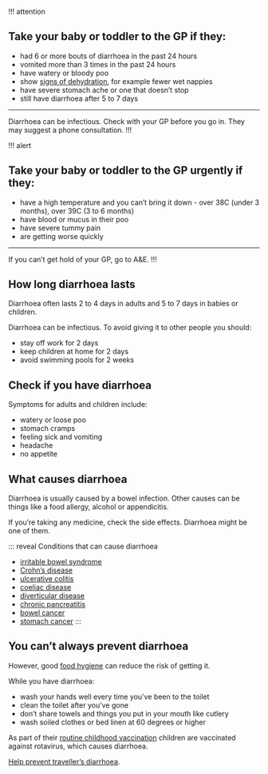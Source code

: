 !!! attention
  ## Take your baby or toddler to the GP if they:

  - had 6 or more bouts of diarrhoea in the past 24 hours
  - vomited more than 3 times in the past 24 hours
  - have watery or bloody poo
  - show [signs of dehydration](/conditions/dehydration#check-if-youre-dehydrated), for example fewer wet nappies
  - have severe stomach ache or one that doesn’t stop
  - still have diarrhoea after 5 to 7 days

  ***
  Diarrhoea can be infectious. Check with your GP before you go in. They may suggest a phone consultation.
!!!

!!! alert
  ## Take your baby or toddler to the GP urgently if they:

  - have a high temperature and you can’t bring it down - over 38C (under 3 months), over 39C (3 to 6 months)
  - have blood or mucus in their poo
  - have severe tummy pain
  - are getting worse quickly

  ***
  If you can’t get hold of your GP, go to A&E.
!!!

## How long diarrhoea lasts

Diarrhoea often lasts 2 to 4 days in adults and 5 to 7 days in babies or children.

Diarrhoea can be infectious. To avoid giving it to other people you should:

- stay off work for 2 days
- keep children at home for 2 days
- avoid swimming pools for 2 weeks

## Check if you have diarrhoea

Symptoms for adults and children include:

- watery or loose poo
- stomach cramps
- feeling sick and vomiting
- headache
- no appetite


## What causes diarrhoea

Diarrhoea is usually caused by a bowel infection. Other causes can be things like a food allergy, alcohol or appendicitis.

If you’re taking any medicine, check the side effects. Diarrhoea might be one of them.

::: reveal Conditions that can cause diarrhoea
  - [irritable bowel syndrome](http://www.nhs.uk/Conditions/Irritable-bowel-syndrome/Pages/Introduction.aspx)
  - [Crohn’s disease](http://www.nhs.uk/conditions/crohns-disease/pages/introduction.aspx)
  - [ulcerative colitis](http://www.nhs.uk/conditions/Ulcerative-colitis/Pages/Introduction.aspx)
  - [coeliac disease](http://www.nhs.uk/conditions/Coeliac-disease/Pages/Introduction.aspx)
  - [diverticular disease](http://www.nhs.uk/Conditions/Diverticular-disease-and-diverticulitis/Pages/Introduction.aspx)
  - [chronic pancreatitis](http://www.nhs.uk/conditions/Pancreatitis-chronic/Pages/Introduction.aspx)
  - [bowel cancer](http://www.nhs.uk/Conditions/Cancer-of-the-colon-rectum-or-bowel/Pages/Introduction.aspx)
  - [stomach cancer](http://www.nhs.uk/conditions/Cancer-of-the-stomach/Pages/Introduction.aspx)
:::


## You can’t always prevent diarrhoea

However, good [food hygiene](https://www.food.gov.uk/) can reduce the risk of getting it.

While you have diarrhoea:
- wash your hands well every time you’ve been to the toilet
- clean the toilet after you’ve gone
- don’t share towels and things you put in your mouth like cutlery
- wash soiled clothes or bed linen at 60 degrees or higher

As part of their [routine childhood vaccination](http://www.nhs.uk/Conditions/vaccinations/Pages/rotavirus-vaccine.aspx)
children are vaccinated against rotavirus, which causes diarrhoea.

[Help prevent traveller’s diarrhoea](http://www.fitfortravel.nhs.uk/advice/disease-prevention-advice/travellers-diarrhoea.aspx#prevention).
